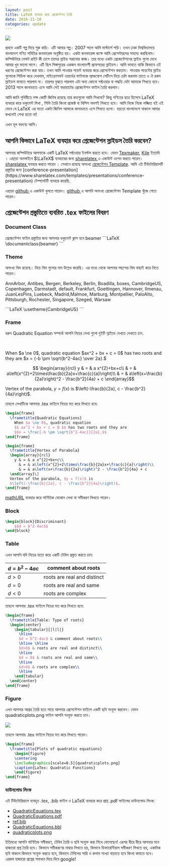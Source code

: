 ```yaml
---
layout: post
title: LaTeX ব্যবহার করে প্রেজেন্টেশন তৈরি 
date: 2016-11-10
categories: update
---
```


<img src="http://i.stack.imgur.com/zHFFO.png" class="fit image"> 

<p> প্রথমে একটি গল্প দিয়ে শুরু করি। এটি আমার গল্প। 2007 সালে আমি মাস্টার্সে পড়ি। তখন ঢাকা বিশ্ববিদ্যালয়ে বাংলাদেশ গণিত সমিতির কনফারেন্স অনুষ্ঠিত হয়। একটা কনফারেন্স কক্ষে আমি প্রেসেন্টারদের সাহায্য করছিলাম। কম্পিউটারে লেফট রাইট কী চেপে তাদের স্লাইড সরানোর কাজ। তার মধ্যে একটা প্রেজেন্টেশনের স্লাইড গুলো দেখে আমার খুব ভালো লাগে। এটি ছিল সিঙ্গাপুরের একজন বাংলাদেশী প্রফেসরের স্লাইডস। আমি ভাবতে থাকি কিভাবে এই ধরণের প্রেজেন্টেশন করা যায়। তখন আমি পাওয়ার পয়েন্ট ব্যবহার করে প্রেসেন্টেশন করতাম। পাওয়ার পয়েন্টের স্লাইড গুলোকে পিডিফ করে দেখলাম, মাইক্রোসফট ওয়ার্ডের ফাইলকে ল্যান্ডস্কেপ সেটিংস দিয়ে চেষ্টা করলাম তাতে ও ঐ রকম স্লাইডস বানাতে পারলাম না। তারপর বুঝতে পারলাম এটা অন্য কোনো সফ্টওয়ার বা পদ্ধতি যেটা আমাকে শিখতে হবে। 2013 সালে কানাডাতে এসে আমি সেই ফরম্যাটের প্রেজেন্টেশন ফাইল তৈরি করলাম। </p>

<p>আমি জানি পৃথিবীতে লক্ষ কোটি জিনিষ রয়েছে তার কতগুলো আমি শিখবো? কিন্তু গণিতের ছাত্র হিসেবে LaTeX ব্যবহার করে ডকুমেন্ট লিখা , সিভি তৈরি কিংবা প্রজেক্ট বা থিসিস অবশই লিখতে হবে। আমি নিজে নিজে লজ্জিত হই এই ভেবে যে LaTeX এর মতো একটা জিনিস আমাকে কানাডাতে এসে শিখতে হলো। হয়তো বাংলাদেশে থাকলে আমার কখনোই শেখা হতো না! </p>

<p>এখন মূল বক্তব্যে আসি। </p> 

<h2> আপনি কিভাবে LaTeX ব্যবহার করে প্রেজেন্টেশন স্লাইডস তৈরি করবেন?</h2>

<p> আপনার কম্পিউটারে আপনাকে একটি LaTeX সফ্টওয়ার ইনস্টল করতে হবে। যেমন <a href='http://www.xm1math.net/texmaker/'>Texmaker</a>, <a href='http://kile.sourceforge.net/'> Kile</a>  ইত্যাদি । এছাড়া অনলাইনে $\LaTeX$ ব্যবহারের জন্য <a href='https://www.sharelatex.com/'> sharelatex </a> এ একাউন্ট ওপেন করতে পারেন।  <a href='https://www.sharelatex.com/'> sharelatex </a> ব্যবহার করতে পারেন । সেখানে রয়েছে অসংখ্য <a href='https://www.sharelatex.com/templates/presentations'>প্রেজেন্টেশন Template</a>. আমি এই টিউটোরিয়ালটি প্রস্তুতির জন্য [conference-presentation](https://www.sharelatex.com/templates/presentations/conference-presentation) টেম্পলেটটি  ব্যবহার করেছি. </p>

<p> এছাড়া <a href='https://github.com/'> github </a> এ একাউন্ট খুলতে পারেন। <a href='https://github.com/'> github </a>  এ আপনি অসংখ্য প্রেজেন্টেশন Template খুঁজে পেতে পারেন। </p>

<h2> প্রেজেন্টেশন প্রস্তুতিতে ব্যবরিত .tex ফাইলের বিবরণ </h2>

<h3> Document Class </h3>
প্রেজেন্টেশন ফাইল প্রস্তুতির জন্য আপনার ডকুমেন্ট ক্লাস হবে beamer
```LaTeX
\documentclass{beamer}
```

<h3>Theme</h3> 

<p>অসংখ্য থিম রয়েছে। নিচে থিম গুলোর নাম উল্লেখ করেছি। এর মধ্যে থেকে আপনার পছন্দের থিম বাছাই করে নিতে পারেন।</p>

<p>AnnArbor, Antibes, Bergen, Berkeley, Berlin, Boadilla, boxes, CambridgeUS, Copenhagen, Darmstadt, default, Frankfurt,
Goettingen, Hannover, Ilmenau, JuanLesPins, Luebeck, Madrid,Malmoe, Marburg, Montpellier, PaloAlto, Pittsburgh, Rochester, Singapore, Szeged, Warsaw</p>
```LaTeX
\usetheme{CambridgeUS}
```
<h3>Frame</h3>
<p>ধরুন Quadratic Equation সম্পর্কে আপনি নিচের লেখা গুলো দুইটি স্লাইডে দেখতে দেখাতে চান.</p><br>
<p>When $a \ne 0$, quadratic equation $ax^2 + bx + c = 0$ has two roots and they are
$x = {-b \pm \sqrt{b^2-4ac} \over 2a}.$ 

$$ \begin{array}{rcl}
y & = & a x^{2}+bx+c\\
  & = & a\left(x^{2}+2\times\frac{b}{2a}x+\frac{c}{a}\right)\\
  & = & a\left(x+\frac{b}{2a}\right)^2 - \frac{b^2}{4a} + c
\end{array}$$

Vertex of the parabola, $y = f(x)$ is $\left(-\frac{b}{2a}, c - \frac{b^2}{4a}\right)$.</p>

<p>তাহলে লেখাটিকে আপনার .tex ফাইলে নিচের মত করে লিখতে হবে:</p>

```LaTeX
\begin{frame}
  \frametitle{Quadratic Equations}
    When $a \ne 0$, quadratic equation
    $$ ax^2 + bx + c = 0 $$ has two roots and they are
    $$x = \frac{-b \pm \sqrt{b^2-4ac}}{2a}.$$
\end{frame}

\begin{frame}
  \frametitle{Vertex of Parabola}
  \begin{array}{rcl}
    y & = & a x^{2}+bx+c\\
      & = & a\left(x^{2}+2\times\frac{b}{2a}x+\frac{c}{a}\right)\\
      & = & a\left(x+\frac{b}{2a}\right)^2 - \frac{b^2}{4a} + c
  \end{array}\]
  Vertex of the parabola, $y = f(x)$ is
  $\left(-\frac{b}{2a}, c - \frac{b^2}{4a}\right)$.
\end{frame}
```

<a href='http://mathurl.com/'>mathURL</a> ব্যবহার করে গাণিতিক যেকোন লেখা বা সমীকরণ লিখতে পারেন। 

<h3> Block</h3>

```LaTeX
\begin{block}{Discriminant}
    $$d = b^2-4ac$$
\end{block}
```

<h3>Table</h3>

<a>এখন আপনি যদি নিচের মতো করে একটি টেবিল প্রস্তুত করতে চান:</a>

 | $d = b^2-4ac$     | comment about roots         |
 |-------------------|-----------------------------|
 | $d>0$             | roots are real and distinct |
 | $d = 0$           | roots are real and same     |
 | $d<0$             | roots are complex           |

তাহলে আপনার .tex ফাইলে নিচের মত করে লিখতে হবে:

```LaTeX
\begin{frame}
  \frametitle{Table: Type of roots}
  \begin{center}
    \begin{tabular}{|l|l|}
      \hline
      $d = b^2-4ac$ & comment about roots\\
      \hline \hline
      $d>0$ & roots are real and distinct\\
      \hline
      $d = 0$ & roots are real and same\\
      \hline
      $d<0$ & roots are complex\\
      \hline
    \end{tabular}
  \end{center}
\end{frame}
```

<h3> Figure </h3>

এখন আপনার আগ্রহ তৈরি হতে পারে আপনার প্রেসেন্টেশন ফাইলে একটি ছবি সংযুক্ত করবেন। যেমন quadraticplots.png ফাইল আপনি সংযুক্ত করতে চান। 

<img src="https://alamgirh.github.io/tutorial/latex-presentation-tutorial/quadraticplots.png" class="fit image"> 

তাহলে আপনার .tex ফাইলে নিচের মত করে লিখতে পারেন।

```LaTeX
\begin{frame}
  \frametitle{Plots of quadratic equations}
    \begin{figure}
    \centering
    \includegraphics[scale=0.5]{quadraticplots.png}
    \caption{LaTex: Quadratic Functions}
    \end{figure}
\end{frame}
```
<h3> ডাউনলোড লিংক</h3>
এই টিউটোরিয়ালে ব্যবহৃত .tex, .bib ফাইল ও LaTeX ব্যবহার করে প্রাপ্ত .pdf ফাইলের ডাউনলোড লিংক:
<ul>
<li> <a href='https://alamgirh.github.io/tutorial/latex-presentation-tutorial/QuadraticEquations.tex'>QuadraticEquations.tex</a></li>
<li> <a href='https://alamgirh.github.io/tutorial/latex-presentation-tutorial/QuadraticEquations.pdf'>QuadraticEquations.pdf</a></li>
<li> <a href='https://alamgirh.github.io/tutorial/latex-presentation-tutorial/ref.bib'>ref.bib</a></li>
<li> <a href='https://alamgirh.github.io/tutorial/latex-presentation-tutorial/QuadraticEquations.bbl'>QuadraticEquations.bbl</a></li>
<li> <a href='https://alamgirh.github.io/tutorial/latex-presentation-tutorial/quadraticplots.png'>quadraticplots.png</a></li>
</ul>
<p> ইতিমধ্যে আপনি গাণিতিক সমীকরণ, টেবিল তৈরি ও ছবি সংযুক্ত করা শিখে ফেলেছেন! এরপর ধীরে ধীরে আপনার মনে হাজারো প্রশ্ন তৈরি হবে। কিভাবে সমীকরণের নাম্বার লিখতে হয়, কিভাবে ডিফারেন্টিয়াল সমীকরণ লিখতে হয়, একাদিক ছবি থাকলে কিভাবে সংযুক্ত করতে হবে, কিভাবে টেবিলের সারি ও কলাম সংখ্যা বাড়াতে হবে কিংবা কমাতে হবে। এরকম হাজারো প্রশ্নের সমাধান দিয়ে দিবে google!</p>
